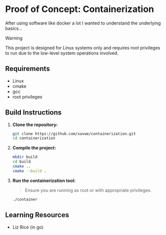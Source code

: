 # Proof of Concept: Containerization

After using software like docker a lot I wanted to understand the underlying basics...

> [!WARNING]  
> This project is designed for Linux systems only and requires root privileges to run due to the low-level system operations involved.

## Requirements

- Linux
- cmake
- gcc
- root privileges

## Build Instructions

1. **Clone the repository:**

    ```bash
    git clone https://github.com/xavwe/containerization.git
    cd containerization
    ```

2. **Compile the project:**

    ```bash
    mkdir build
    cd build
    cmake ..
    cmake --build .
    ```

3. **Run the containerization tool:**

    > Ensure you are running as root or with appropriate privileges.

    ```bash
    ./container
    ```

## Learning Resources

- Liz Rice (in go)
